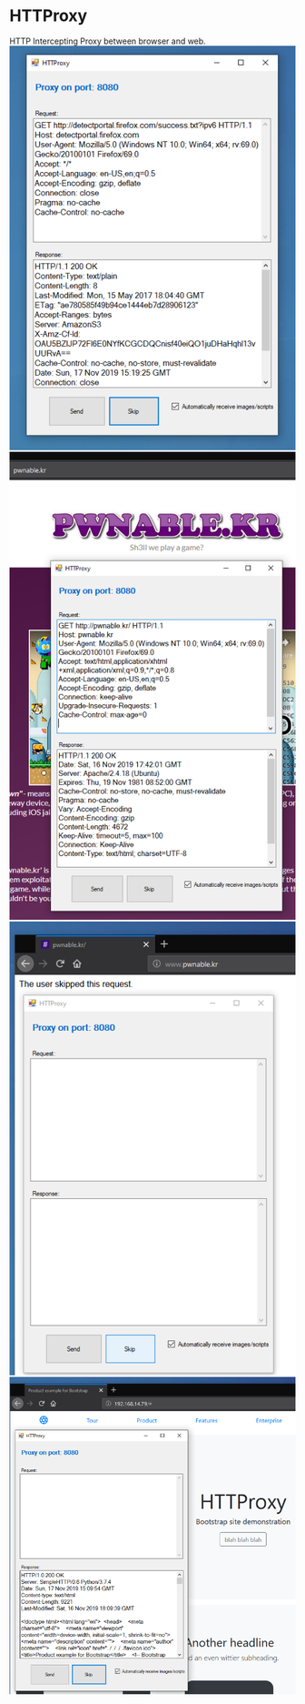 # HTTProxy
HTTP Intercepting Proxy between browser and web.
![1](Screenshots/1.png)
![1](Screenshots/2.png)
![1](Screenshots/3.png)
![1](Screenshots/4.png)
